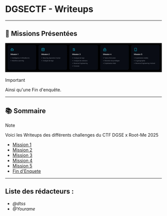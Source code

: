 # DGSECTF - Writeups

---

## 🚀 Missions Présentées

![Missions](ignore/missions.png)
> [!IMPORTANT]
> Ainsi qu'une Fin d'enquête.
---

## 📚 Sommaire

> [!NOTE]
> Voici les Writeups des différents challenges du CTF DGSE x Root-Me 2025

- [Mission 1](./mission-1/m1writeup.md)
- [Mission 2](./mission-2/m2writeup.md) 
- [Mission 3](./mission-3/m3writeup.md)
- [Mission 4](./mission-4/m4writeup.md) 
- [Mission 5](./mission-5/m5writeup.md) 
- [Fin d'Enquete](./fin-enquete/finenq.md) 

--- 

## Liste des rédacteurs :

- *@dtss*
- *@Yourame*
